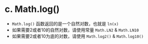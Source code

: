# c. Math.log\(\)

* `Math.log()` 函数返回的是一个自然对数，也就是 `ln(x)`
* 如果需要2或者10的自然对数，请使用常量 `Math.LN2` & `Math.LN10`
* 如果需要2或者10为底的对数，请使用 `Math.log2()` & `Math.log10()`

